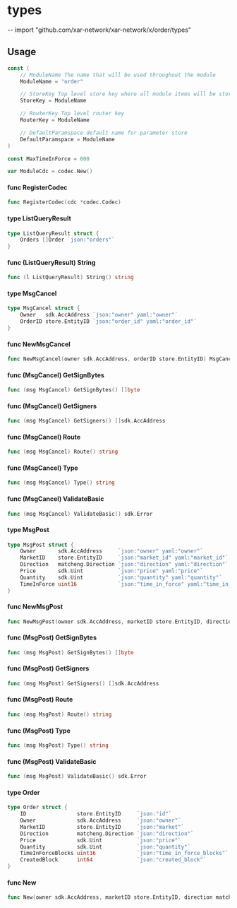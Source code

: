 # types
--
    import "github.com/xar-network/xar-network/x/order/types"


## Usage

```go
const (
	// ModuleName The name that will be used throughout the module
	ModuleName = "order"

	// StoreKey Top level store key where all module items will be stored
	StoreKey = ModuleName

	// RouterKey Top level router key
	RouterKey = ModuleName

	// DefaultParamspace default name for parameter store
	DefaultParamspace = ModuleName
)
```

```go
const MaxTimeInForce = 600
```

```go
var ModuleCdc = codec.New()
```

#### func  RegisterCodec

```go
func RegisterCodec(cdc *codec.Codec)
```

#### type ListQueryResult

```go
type ListQueryResult struct {
	Orders []Order `json:"orders"`
}
```


#### func (ListQueryResult) String

```go
func (l ListQueryResult) String() string
```

#### type MsgCancel

```go
type MsgCancel struct {
	Owner   sdk.AccAddress `json:"owner" yaml:"owner"`
	OrderID store.EntityID `json:"order_id" yaml:"order_id"`
}
```


#### func  NewMsgCancel

```go
func NewMsgCancel(owner sdk.AccAddress, orderID store.EntityID) MsgCancel
```

#### func (MsgCancel) GetSignBytes

```go
func (msg MsgCancel) GetSignBytes() []byte
```

#### func (MsgCancel) GetSigners

```go
func (msg MsgCancel) GetSigners() []sdk.AccAddress
```

#### func (MsgCancel) Route

```go
func (msg MsgCancel) Route() string
```

#### func (MsgCancel) Type

```go
func (msg MsgCancel) Type() string
```

#### func (MsgCancel) ValidateBasic

```go
func (msg MsgCancel) ValidateBasic() sdk.Error
```

#### type MsgPost

```go
type MsgPost struct {
	Owner       sdk.AccAddress     `json:"owner" yaml:"owner"`
	MarketID    store.EntityID     `json:"market_id" yaml:"market_id"`
	Direction   matcheng.Direction `json:"direction" yaml:"direction"`
	Price       sdk.Uint           `json:"price" yaml:"price"`
	Quantity    sdk.Uint           `json:"quantity" yaml:"quantity"`
	TimeInForce uint16             `json:"time_in_force" yaml:"time_in_force"`
}
```


#### func  NewMsgPost

```go
func NewMsgPost(owner sdk.AccAddress, marketID store.EntityID, direction matcheng.Direction, price sdk.Uint, quantity sdk.Uint, tif uint16) MsgPost
```

#### func (MsgPost) GetSignBytes

```go
func (msg MsgPost) GetSignBytes() []byte
```

#### func (MsgPost) GetSigners

```go
func (msg MsgPost) GetSigners() []sdk.AccAddress
```

#### func (MsgPost) Route

```go
func (msg MsgPost) Route() string
```

#### func (MsgPost) Type

```go
func (msg MsgPost) Type() string
```

#### func (MsgPost) ValidateBasic

```go
func (msg MsgPost) ValidateBasic() sdk.Error
```

#### type Order

```go
type Order struct {
	ID                store.EntityID     `json:"id"`
	Owner             sdk.AccAddress     `json:"owner"`
	MarketID          store.EntityID     `json:"market"`
	Direction         matcheng.Direction `json:"direction"`
	Price             sdk.Uint           `json:"price"`
	Quantity          sdk.Uint           `json:"quantity"`
	TimeInForceBlocks uint16             `json:"time_in_force_blocks"`
	CreatedBlock      int64              `json:"created_block"`
}
```


#### func  New

```go
func New(owner sdk.AccAddress, marketID store.EntityID, direction matcheng.Direction, price sdk.Uint, quantity sdk.Uint, tif uint16, created int64) Order
```

